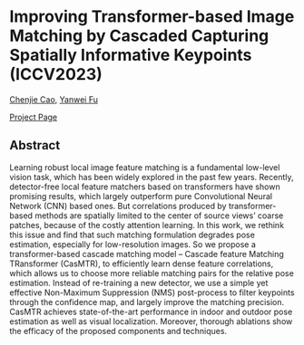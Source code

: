 # Improving Transformer-based Image Matching by Cascaded Capturing Spatially Informative Keypoints (ICCV2023)

[Chenjie Cao](https://ewrfcas.github.io/),
[Yanwei Fu](http://yanweifu.github.io/)


[Project Page](https://ewrfcas.github.io/CasMTR_project_page/)

## Abstract

Learning robust local image feature matching is a fundamental
low-level vision task, which has been widely explored
in the past few years. Recently, detector-free local feature
matchers based on transformers have shown promising results,
which largely outperform pure Convolutional Neural
Network (CNN) based ones. But correlations produced by
transformer-based methods are spatially limited to the center
of source views’ coarse patches, because of the costly
attention learning. In this work, we rethink this issue and
find that such matching formulation degrades pose estimation,
especially for low-resolution images. So we propose a
transformer-based cascade matching model – Cascade feature
Matching TRansformer (CasMTR), to efficiently learn
dense feature correlations, which allows us to choose more
reliable matching pairs for the relative pose estimation. Instead
of re-training a new detector, we use a simple yet effective
Non-Maximum Suppression (NMS) post-process to filter
keypoints through the confidence map, and largely improve
the matching precision. CasMTR achieves state-of-the-art
performance in indoor and outdoor pose estimation as well
as visual localization. Moreover, thorough ablations show
the efficacy of the proposed components and techniques.

